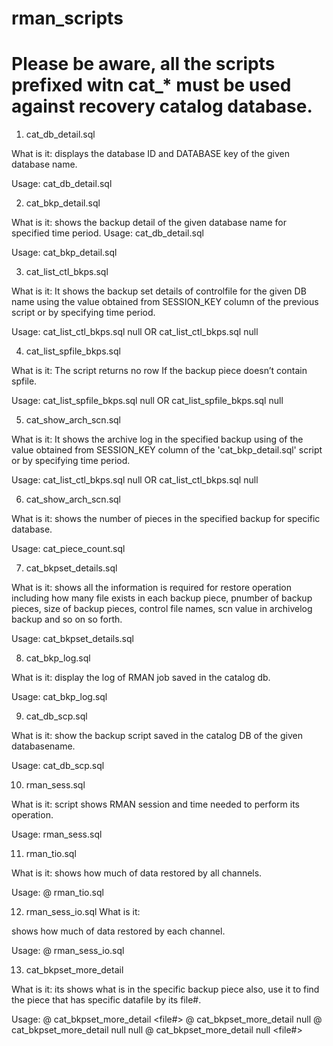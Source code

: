 # rman_scripts
# Please be aware, all the scripts prefixed witn cat_* must be used against recovery catalog database.
1. cat_db_detail.sql
 
What is it: 
displays the database ID and DATABASE key of the given database name.

Usage:
cat_db_detail.sql <DB Name>



2. cat_bkp_detail.sql 

What is it: 
shows the backup detail of the given database name for specified time period. 
Usage:
cat_db_detail.sql <DB Name>

Usage:
cat_bkp_detail.sql <DB Name> <How long duration>


3.  cat_list_ctl_bkps.sql
 
What is it: 
It shows the backup set details of controlfile for the given DB name using the value obtained from
SESSION_KEY column of the previous script or by specifying time period. 
 
Usage:
cat_list_ctl_bkps.sql <DB Name> <specific backup session key> null
OR
cat_list_ctl_bkps.sql <DB Name> null <How long duration> 


4.  cat_list_spfile_bkps.sql
 
What is it: 
The script returns no row If the backup piece doesn’t contain spfile.

Usage:
cat_list_spfile_bkps.sql <DB Name> <specific backup session key> null
OR
cat_list_spfile_bkps.sql <DB Name> null <piece name>


5. cat_show_arch_scn.sql

What is it: 
It shows the archive log in the specified backup using of the value obtained from SESSION_KEY
column of the 'cat_bkp_detail.sql' script or by specifying time period.

Usage:
cat_list_ctl_bkps.sql <DB Name> <specific backup session key> null
OR
cat_list_ctl_bkps.sql <DB Name> null <piece name>



6. cat_show_arch_scn.sql

What is it: 
shows the number of pieces in the specified backup for specific database.

Usage:
cat_piece_count.sql <DB Name> <specific backup session key>



7. cat_bkpset_details.sql

What is it: 
shows all the information is required for restore operation including how many file exists in each backup piece,
pnumber of backup pieces, size of backup pieces, control file names, scn value in archivelog backup and so on so forth.

Usage:
cat_bkpset_details.sql <DB Name> <specific backup session key>



8. cat_bkp_log.sql

What is it: 
display the log of RMAN job saved in the catalog db.

Usage:
cat_bkp_log.sql <DB key> <specific backup session key>



9. cat_db_scp.sql

What is it: 
show the backup script saved in the catalog DB of the given databasename.

Usage:
cat_db_scp.sql <DB Name>



10. rman_sess.sql

What is it: 
script shows RMAN session and time needed to perform its operation.

Usage:
rman_sess.sql



11. rman_tio.sql

What is it: 
shows how much of data restored by all channels. 

Usage:
@ rman_tio.sql



12. rman_sess_io.sql
What is it: 

shows how much of data restored by each channel. 

Usage:
@ rman_sess_io.sql


13. cat_bkpset_more_detail

What is it: 
its shows what is in the specific backup piece 
also, use it to find the piece that has specific datafile by its file#.

Usage:
@ cat_bkpset_more_detail <DB Name> <specific backup session key> <piece name> <file#>
@ cat_bkpset_more_detail <DB Name> <specific backup session key> <piece name> null
@ cat_bkpset_more_detail <DB Name> <specific backup session key> null null 
@ cat_bkpset_more_detail <DB Name> <specific backup session key> null <file#>

